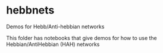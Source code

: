 # hebbnets
Demos for Hebb/Anti-hebbian networks

This folder has notebooks that give demos for how to use the Hebbian/AntiHebbian (HAH) networks